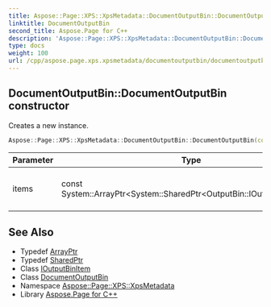 ```yaml
---
title: Aspose::Page::XPS::XpsMetadata::DocumentOutputBin::DocumentOutputBin constructor
linktitle: DocumentOutputBin
second_title: Aspose.Page for C++
description: 'Aspose::Page::XPS::XpsMetadata::DocumentOutputBin::DocumentOutputBin constructor. Creates a new instance in C++.'
type: docs
weight: 100
url: /cpp/aspose.page.xps.xpsmetadata/documentoutputbin/documentoutputbin/
---
```

## DocumentOutputBin::DocumentOutputBin constructor


Creates a new instance.

```cpp
Aspose::Page::XPS::XpsMetadata::DocumentOutputBin::DocumentOutputBin(const System::ArrayPtr<System::SharedPtr<OutputBin::IOutputBinItem>> &items)
```


| Parameter | Type | Description |
| --- | --- | --- |
| items | const System::ArrayPtr\<System::SharedPtr\<OutputBin::IOutputBinItem\>\>\& | An array of items specific for the feature. |

## See Also

* Typedef [ArrayPtr](../../../system/arrayptr/)
* Typedef [SharedPtr](../../../system/sharedptr/)
* Class [IOutputBinItem](../../outputbin/ioutputbinitem/)
* Class [DocumentOutputBin](../)
* Namespace [Aspose::Page::XPS::XpsMetadata](../../)
* Library [Aspose.Page for C++](../../../)
